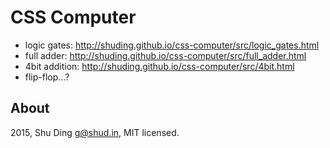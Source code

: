# CSS Computer

- logic gates: http://shuding.github.io/css-computer/src/logic_gates.html
- full adder: http://shuding.github.io/css-computer/src/full_adder.html
- 4bit addition: http://shuding.github.io/css-computer/src/4bit.html
- flip-flop...?

## About
2015, Shu Ding <g@shud.in>, MIT licensed.
